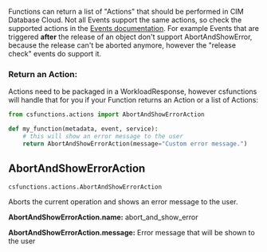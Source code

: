 Functions can return a list of "Actions" that should be performed in CIM Database Cloud. Not all Events support the same actions, so check the supported actions in the [Events documentation](events.md). For example Events that are triggered **after** the release of an object don't support AbortAndShowError, because the release can't be aborted anymore, however the "release check" events do support it.

### Return an Action:

Actions need to be packaged in a WorkloadResponse, however csfunctions will handle that for you if your Function returns an Action or a list of Actions:

```python
from csfunctions.actions import AbortAndShowErrorAction

def my_function(metadata, event, service):
    # this will show an error message to the user
    return AbortAndShowErrorAction(message="Custom error message.")
```

## AbortAndShowErrorAction

`csfunctions.actions.AbortAndShowErrorAction`

Aborts the current operation and shows an error message to the user.


**AbortAndShowErrorAction.name:** abort_and_show_error

**AbortAndShowErrorAction.message:** Error message that will be shown to the user
